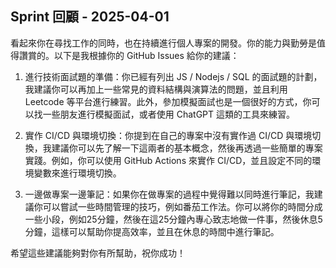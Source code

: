 ## Sprint 回顧 - 2025-04-01

看起來你在尋找工作的同時，也在持續進行個人專案的開發。你的能力與勤勞是值得讚賞的。以下是我根據你的 GitHub Issues 給你的建議：

1. 進行技術面試題的準備：你已經有列出 JS / Nodejs / SQL 的面試題的計劃，我建議你可以再加上一些常見的資料結構與演算法的問題，並且利用 Leetcode 等平台進行練習。此外，參加模擬面試也是一個很好的方式，你可以找一些朋友進行模擬面試，或者使用 ChatGPT 這類的工具來練習。

2. 實作 CI/CD 與環境切換：你提到在自己的專案中沒有實作過 CI/CD 與環境切換，我建議你可以先了解一下這兩者的基本概念，然後再透過一些簡單的專案實踐。例如，你可以使用 GitHub Actions 來實作 CI/CD，並且設定不同的環境變數來進行環境切換。

3. 一邊做專案一邊筆記：如果你在做專案的過程中覺得難以同時進行筆記，我建議你可以嘗試一些時間管理的技巧，例如番茄工作法。你可以將你的時間分成一些小段，例如25分鐘，然後在這25分鐘內專心致志地做一件事，然後休息5分鐘，這樣可以幫助你提高效率，並且在休息的時間中進行筆記。

希望這些建議能夠對你有所幫助，祝你成功！
